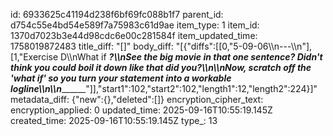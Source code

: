 id: 6933625c41194d238f6bf69fc088b1f7
parent_id: d754c55e4bd54e589f7a75983c61d9ae
item_type: 1
item_id: 1370d7023b3e44d98cdc6e00c281584f
item_updated_time: 1758019872483
title_diff: "[]"
body_diff: "[{\"diffs\":[[0,\"5-09-06\\\n---\\\n\"],[1,\"Exercise D\\\nWhat if ___?\\\nSee the big movie in that one sentence? Didn't think you could boil it down like that did you?\\\n\\\nNow, scratch off the 'what if' so you turn your statement into a workable logline\\\n\\\n_________\"]],\"start1\":102,\"start2\":102,\"length1\":12,\"length2\":224}]"
metadata_diff: {"new":{},"deleted":[]}
encryption_cipher_text: 
encryption_applied: 0
updated_time: 2025-09-16T10:55:19.145Z
created_time: 2025-09-16T10:55:19.145Z
type_: 13